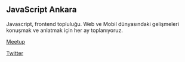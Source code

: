 ## JavaScript Ankara

Javascript, frontend topluluğu. Web ve Mobil dünyasındaki gelişmeleri konuşmak ve anlatmak için her ay toplanıyoruz.

[Meetup](https://www.meetup.com/Javascript-Ankara/)

[Twitter](https://twitter.com/JS_Ankara)
